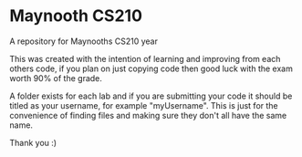 # Maynooth CS210

A repository for Maynooths CS210 year

This was created with the intention of learning and improving from each others code, if you plan on just copying code then good luck with the exam worth 90% of the grade.

A folder exists for each lab and if you are submitting your code it should be titled as your username, for example "myUsername". 
This is just for the convenience of finding files and making sure they don't all have the same name.

Thank you :)
